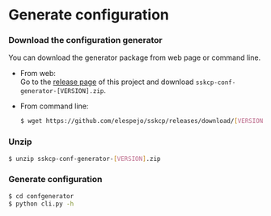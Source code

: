 # Generate configuration

### Download the configuration generator
You can download the generator package from web page or command line.

* From web:  
    Go to the [release page](https://github.com/elespejo/sskcp/releases) of this project and download `sskcp-conf-generator-[VERSION].zip`.

* From command line:  
    ```bash
    $ wget https://github.com/elespejo/sskcp/releases/download/[VERSION]/sskcp-conf-generator-[VERSION].zip
    ```

### Unzip
```bash
$ unzip sskcp-conf-generator-[VERSION].zip
```

### Generate configuration

```bash
$ cd confgenerator
$ python cli.py -h
```